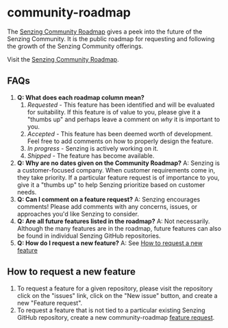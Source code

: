 # community-roadmap

The [Senzing Community Roadmap](https://github.com/Senzing/community-roadmap/projects/1)
gives a peek into the future of the Senzing Community.
It is the public roadmap for requesting and following the growth of the Senzing Community offerings.

Visit the [Senzing Community Roadmap](https://github.com/Senzing/community-roadmap/projects/1).

## FAQs

1. **Q: What does each roadmap column mean?**
    1. *Requested* - This feature has been identified and will be evaluated for suitability.
    If this feature is of value to you, please give it a "thumbs up" and perhaps leave a comment on
    *why* it is important to you.
    1. *Accepted* - This feature has been deemed worth of development.
    Feel free to add comments on how to properly design the feature.
    1. *In progress* - Senzing is actively working on it.
    1. *Shipped* - The feature has become available.
1. **Q: Why are no dates given on the Community Roadmap?**
   A: Senzing is a customer-focused company.
   When customer requirements come in, they take priority.
   If a particular feature request is of importance to you, give it a "thumbs up"
   to help Senzing prioritize based on customer needs.
1. **Q: Can I comment on a feature request?**
   A: Senzing encourages comments!
   Please add comments with any concerns, issues, or approaches you'd like Senzing to consider.
1. **Q: Are all future features listed in the roadmap?**
   A: Not necessarily.
   Although the many features are in the roadmap,
   future features can also be found in individual Senzing GitHub repositories.
1. **Q: How do I request a new feature?**
   A: See [How to request a new feature](#how-to-request-a-new-feature)

## How to request a new feature

1. To request a feature for a given repository, please visit the repository
   click on the "issues" link, click on the "New issue" button, and create a new
   "Feature request".
1. To request a feature that is not tied to a particular existing Senzing GitHub repository,
   create a new community-roadmap
   [feature request](https://github.com/Senzing/community-roadmap/issues/new?template=feature_request.md).
